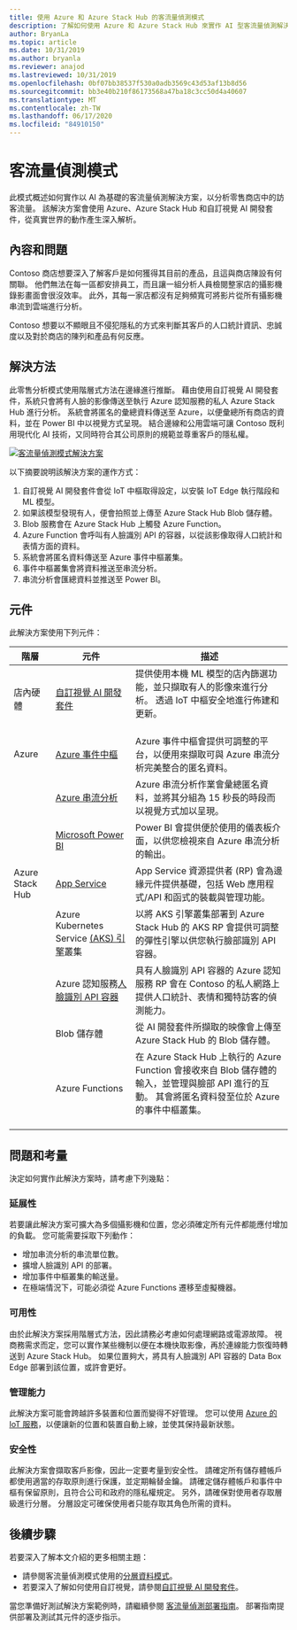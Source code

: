 ```yaml
---
title: 使用 Azure 和 Azure Stack Hub 的客流量偵測模式
description: 了解如何使用 Azure 和 Azure Stack Hub 來實作 AI 型客流量偵測解決方案，以便分析零售商店的客流量。
author: BryanLa
ms.topic: article
ms.date: 10/31/2019
ms.author: bryanla
ms.reviewer: anajod
ms.lastreviewed: 10/31/2019
ms.openlocfilehash: 0bf07bb38537f530a0adb3569c43d53af13b8d56
ms.sourcegitcommit: bb3e40b210f86173568a47ba18c3cc50d4a40607
ms.translationtype: MT
ms.contentlocale: zh-TW
ms.lasthandoff: 06/17/2020
ms.locfileid: "84910150"
---
```

# <a name="footfall-detection-pattern"></a>客流量偵測模式

此模式概述如何實作以 AI 為基礎的客流量偵測解決方案，以分析零售商店中的訪客流量。 該解決方案會使用 Azure、Azure Stack Hub 和自訂視覺 AI 開發套件，從真實世界的動作產生深入解析。

## <a name="context-and-problem"></a>內容和問題

Contoso 商店想要深入了解客戶是如何獲得其目前的產品，且這與商店陳設有何關聯。 他們無法在每一區都安排員工，而且讓一組分析人員檢閱整家店的攝影機錄影畫面會很沒效率。 此外，其每一家店都沒有足夠頻寬可將影片從所有攝影機串流到雲端進行分析。

Contoso 想要以不顯眼且不侵犯隱私的方式來判斷其客戶的人口統計資訊、忠誠度以及對於商店的陳列和產品有何反應。

## <a name="solution"></a>解決方法

此零售分析模式使用階層式方法在邊緣進行推斷。 藉由使用自訂視覺 AI 開發套件，系統只會將有人臉的影像傳送至執行 Azure 認知服務的私人 Azure Stack Hub 進行分析。 系統會將匿名的彙總資料傳送至 Azure，以便彙總所有商店的資料，並在 Power BI 中以視覺方式呈現。 結合邊線和公用雲端可讓 Contoso 既利用現代化 AI 技術，又同時符合其公司原則的規範並尊重客戶的隱私權。

[![客流量偵測模式解決方案](media/pattern-retail-footfall-detection/solution-architecture.png)](media/pattern-retail-footfall-detection/solution-architecture.png)

以下摘要說明該解決方案的運作方式：

1. 自訂視覺 AI 開發套件會從 IoT 中樞取得設定，以安裝 IoT Edge 執行階段和 ML 模型。
2. 如果該模型發現有人，便會拍照並上傳至 Azure Stack Hub Blob 儲存體。
3. Blob 服務會在 Azure Stack Hub 上觸發 Azure Function。
4. Azure Function 會呼叫有人臉識別 API 的容器，以從該影像取得人口統計和表情方面的資料。
5. 系統會將匿名資料傳送至 Azure 事件中樞叢集。
6. 事件中樞叢集會將資料推送至串流分析。
7. 串流分析會匯總資料並推送至 Power BI。

## <a name="components"></a>元件

此解決方案使用下列元件：

| 階層 | 元件 | 描述 |
|----------|-----------|-------------|
| 店內硬體 | [自訂視覺 AI 開發套件](https://azure.github.io/Vision-AI-DevKit-Pages/) | 提供使用本機 ML 模型的店內篩選功能，並只擷取有人的影像來進行分析。 透過 IoT 中樞安全地進行佈建和更新。<br><br>|
| Azure | [Azure 事件中樞](/azure/event-hubs/) | Azure 事件中樞會提供可調整的平台，以便用來擷取可與 Azure 串流分析完美整合的匿名資料。 |
|  | [Azure 串流分析](/azure/stream-analytics/) | Azure 串流分析作業會彙總匿名資料，並將其分組為 15 秒長的時段而以視覺方式加以呈現。 |
|  | [Microsoft Power BI](https://powerbi.microsoft.com/) | Power BI 會提供便於使用的儀表板介面，以供您檢視來自 Azure 串流分析的輸出。 |
| Azure Stack Hub | [App Service](/azure-stack/operator/azure-stack-app-service-overview.md) | App Service 資源提供者 (RP) 會為邊緣元件提供基礎，包括 Web 應用程式/API 和函式的裝載與管理功能。 |
| | Azure Kubernetes Service [(AKS) 引擎](https://github.com/Azure/aks-engine)叢集 | 以將 AKS 引擎叢集部署到 Azure Stack Hub 的 AKS RP 會提供可調整的彈性引擎以供您執行臉部識別 API 容器。 |
| | Azure 認知服務[人臉識別 API 容器](/azure/cognitive-services/face/face-how-to-install-containers)| 具有人臉識別 API 容器的 Azure 認知服務 RP 會在 Contoso 的私人網路上提供人口統計、表情和獨特訪客的偵測能力。 |
| | Blob 儲存體 | 從 AI 開發套件所擷取的映像會上傳至 Azure Stack Hub 的 Blob 儲存體。 |
| | Azure Functions | 在 Azure Stack Hub 上執行的 Azure Function 會接收來自 Blob 儲存體的輸入，並管理與臉部 API 進行的互動。 其會將匿名資料發至位於 Azure 的事件中樞叢集。<br><br>|

## <a name="issues-and-considerations"></a>問題和考量

決定如何實作此解決方案時，請考慮下列幾點：

### <a name="scalability"></a>延展性

若要讓此解決方案可擴大為多個攝影機和位置，您必須確定所有元件都能應付增加的負載。 您可能需要採取下列動作：

- 增加串流分析的串流單位數。
- 擴增人臉識別 API 的部署。
- 增加事件中樞叢集的輸送量。
- 在極端情況下，可能必須從 Azure Functions 遷移至虛擬機器。

### <a name="availability"></a>可用性

由於此解決方案採用階層式方法，因此請務必考慮如何處理網路或電源故障。 視商務需求而定，您可以實作某些機制以便在本機快取影像，再於連線能力恢復時轉送到 Azure Stack Hub。 如果位置夠大，將具有人臉識別 API 容器的 Data Box Edge 部署到該位置，或許會更好。

### <a name="manageability"></a>管理能力

此解決方案可能會跨越許多裝置和位置而變得不好管理。 您可以使用 [Azure 的 IoT 服務](/azure/iot-fundamentals/)，以便讓新的位置和裝置自動上線，並使其保持最新狀態。

### <a name="security"></a>安全性

此解決方案會擷取客戶影像，因此一定要考量到安全性。 請確定所有儲存體帳戶都使用適當的存取原則進行保護，並定期輪替金鑰。 請確定儲存體帳戶和事件中樞有保留原則，且符合公司和政府的隱私權規定。 另外，請確保對使用者存取層級進行分層。 分層設定可確保使用者只能存取其角色所需的資料。

## <a name="next-steps"></a>後續步驟

若要深入了解本文介紹的更多相關主題：

- 請參閱客流量偵測模式使用的[分層資料模式](https://aka.ms/tiereddatadeploy)。
- 若要深入了解如何使用自訂視覺，請參閱[自訂視覺 AI 開發套件](https://azure.github.io/Vision-AI-DevKit-Pages/)。 

當您準備好測試解決方案範例時，請繼續參閱 [客流量偵測部署指南](solution-deployment-guide-retail-footfall-detection.md)。 部署指南提供部署及測試其元件的逐步指示。
